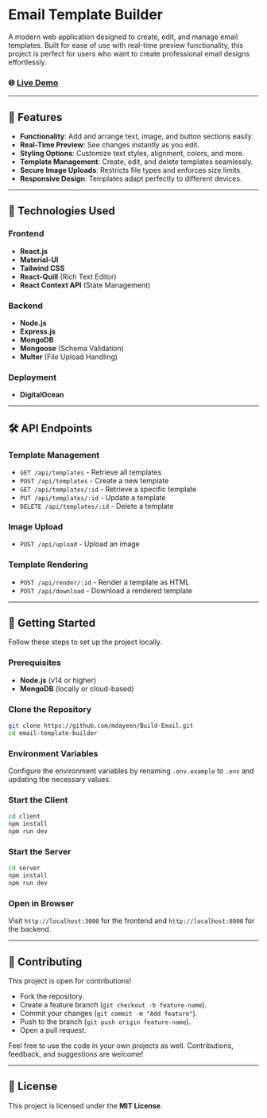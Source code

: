# Email Template Builder

A modern web application designed to create, edit, and manage email templates. Built for ease of use with real-time preview functionality, this project is perfect for users who want to create professional email designs effortlessly.

### 🌐 [Live Demo](https://ayeen.suhail.app)

---

## 📜 Features

- **Functionality**: Add and arrange text, image, and button sections easily.  
- **Real-Time Preview**: See changes instantly as you edit.  
- **Styling Options**: Customize text styles, alignment, colors, and more.  
- **Template Management**: Create, edit, and delete templates seamlessly.  
- **Secure Image Uploads**: Restricts file types and enforces size limits.  
- **Responsive Design**: Templates adapt perfectly to different devices.  

---

## 🚀 Technologies Used

### Frontend
- **React.js**
- **Material-UI**
- **Tailwind CSS**
- **React-Quill** (Rich Text Editor)
- **React Context API** (State Management)

### Backend
- **Node.js**
- **Express.js**
- **MongoDB**
- **Mongoose** (Schema Validation)
- **Multer** (File Upload Handling)

### Deployment
- **DigitalOcean**

---

## 🛠️ API Endpoints

### Template Management
- `GET /api/templates` - Retrieve all templates  
- `POST /api/templates` - Create a new template  
- `GET /api/templates/:id` - Retrieve a specific template  
- `PUT /api/templates/:id` - Update a template  
- `DELETE /api/templates/:id` - Delete a template  

### Image Upload
- `POST /api/upload` - Upload an image  

### Template Rendering
- `POST /api/render/:id` - Render a template as HTML  
- `POST /api/download` - Download a rendered template  

---

## 🔧 Getting Started

Follow these steps to set up the project locally.

### Prerequisites
- **Node.js** (v14 or higher)  
- **MongoDB** (locally or cloud-based)  

### Clone the Repository
```bash
git clone https://github.com/mdayeen/Build-Email.git
cd email-template-builder
```

### Environment Variables
Configure the environment variables by renaming `.env.example` to `.env` and updating the necessary values.

### Start the Client
```bash
cd client
npm install
npm run dev
```

### Start the Server
```bash
cd server
npm install
npm run dev
```

### Open in Browser
Visit `http://localhost:3000` for the frontend and `http://localhost:8000` for the backend.

---

## 🔗 Contributing

This project is open for contributions!  
- Fork the repository.  
- Create a feature branch (`git checkout -b feature-name`).  
- Commit your changes (`git commit -m "Add feature"`).  
- Push to the branch (`git push origin feature-name`).  
- Open a pull request.  

Feel free to use the code in your own projects as well. Contributions, feedback, and suggestions are welcome!

---

## 📄 License

This project is licensed under the **MIT License**.
